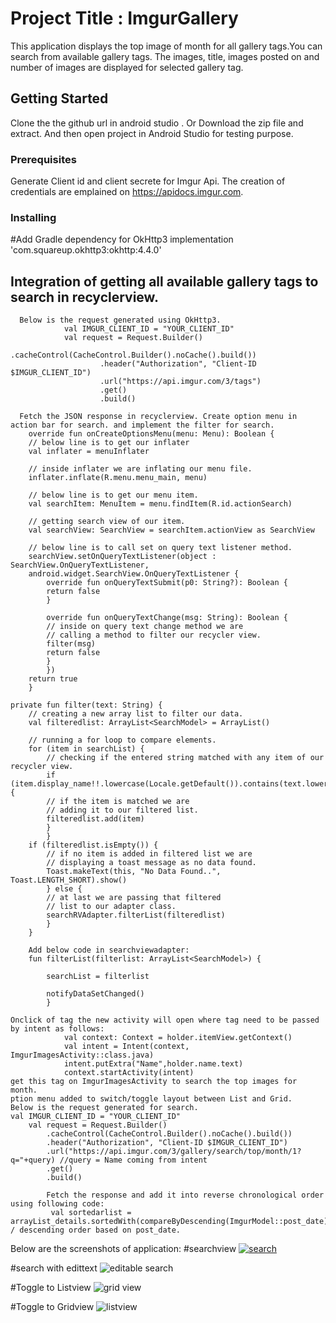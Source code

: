 # Project Title : ImgurGallery

This application displays the top image of month for all gallery tags.You can search from available gallery tags. The images, title, images posted on and number of images are displayed for selected gallery tag.

## Getting Started

Clone the the github url in android studio . Or Download the zip file and extract. And then open project in Android Studio for testing purpose.

### Prerequisites

Generate Client id and client secrete for Imgur Api. The creation of credentials are emplained on https://apidocs.imgur.com. 

### Installing

#Add Gradle dependency for OkHttp3 
    implementation 'com.squareup.okhttp3:okhttp:4.4.0'
    
  ##  Integration of getting all available gallery tags to  search in recyclerview. 
      Below is the request generated using OkHttp3. 
                val IMGUR_CLIENT_ID = "YOUR_CLIENT_ID"
                val request = Request.Builder()
                        .cacheControl(CacheControl.Builder().noCache().build())
                        .header("Authorization", "Client-ID $IMGUR_CLIENT_ID")
                        .url("https://api.imgur.com/3/tags")
                        .get()
                        .build()
            
      Fetch the JSON response in recyclerview. Create option menu in action bar for search. and implement the filter for search.
        override fun onCreateOptionsMenu(menu: Menu): Boolean {
        // below line is to get our inflater
        val inflater = menuInflater
        
        // inside inflater we are inflating our menu file.
        inflater.inflate(R.menu.menu_main, menu)
        
        // below line is to get our menu item.
        val searchItem: MenuItem = menu.findItem(R.id.actionSearch)
        
        // getting search view of our item.
        val searchView: SearchView = searchItem.actionView as SearchView
        
        // below line is to call set on query text listener method.
        searchView.setOnQueryTextListener(object : SearchView.OnQueryTextListener,
        android.widget.SearchView.OnQueryTextListener {
            override fun onQueryTextSubmit(p0: String?): Boolean {
            return false
            }
            
            override fun onQueryTextChange(msg: String): Boolean {
            // inside on query text change method we are
            // calling a method to filter our recycler view.
            filter(msg)
            return false
            }
            })
        return true
        }
    
    private fun filter(text: String) {
        // creating a new array list to filter our data.
        val filteredlist: ArrayList<SearchModel> = ArrayList()
        
        // running a for loop to compare elements.
        for (item in searchList) {
            // checking if the entered string matched with any item of our recycler view.
            if (item.display_name!!.lowercase(Locale.getDefault()).contains(text.lowercase(Locale.getDefault()))) {
            // if the item is matched we are
            // adding it to our filtered list.
            filteredlist.add(item)
            }
            }
        if (filteredlist.isEmpty()) {
            // if no item is added in filtered list we are
            // displaying a toast message as no data found.
            Toast.makeText(this, "No Data Found..", Toast.LENGTH_SHORT).show()
            } else {
            // at last we are passing that filtered
            // list to our adapter class.
            searchRVAdapter.filterList(filteredlist)
            }
        }
        
        Add below code in searchviewadapter:
        fun filterList(filterlist: ArrayList<SearchModel>) {
           
            searchList = filterlist
            
            notifyDataSetChanged()
            }
    
    Onclick of tag the new activity will open where tag need to be passed by intent as follows:
                val context: Context = holder.itemView.getContext()
                val intent = Intent(context, ImgurImagesActivity::class.java)
                intent.putExtra("Name",holder.name.text)
                context.startActivity(intent)
    get this tag on ImgurImagesActivity to search the top images for month.
    ption menu added to switch/toggle layout between List and Grid.
    Below is the request generated for search.
    val IMGUR_CLIENT_ID = "YOUR_CLIENT_ID"
        val request = Request.Builder()
            .cacheControl(CacheControl.Builder().noCache().build())
            .header("Authorization", "Client-ID $IMGUR_CLIENT_ID")
            .url("https://api.imgur.com/3/gallery/search/top/month/1?q="+query) //query = Name coming from intent
            .get()
            .build()
            
            Fetch the response and add it into reverse chronological order using following code:
             val sortedarlist = arrayList_details.sortedWith(compareByDescending(ImgurModel::post_date))  / descending order based on post_date.

Below are the screenshots of application:
#searchview
[
![search](https://user-images.githubusercontent.com/29300780/210281535-8f8d70e9-7812-42d3-a29d-2263b04738c8.png)
](url)

#search with edittext
![editable search](https://user-images.githubusercontent.com/29300780/210281663-d763b8f1-3b34-46a4-a286-1c9e5fb6024e.png)

#Toggle to Listview
![grid view](https://user-images.githubusercontent.com/29300780/210281578-08f35482-8f4a-46ce-aba1-a71f7ed00a16.png)

#Toggle to Gridview
![listview](https://user-images.githubusercontent.com/29300780/210281918-b53c463c-c51b-4c50-8841-28cc9755a4c5.png)



